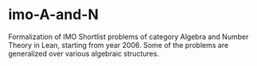 # imo-A-and-N

Formalization of IMO Shortlist problems of category Algebra and Number Theory in Lean, starting from year 2006.
Some of the problems are generalized over various algebraic structures.

